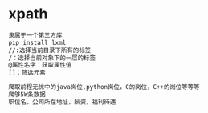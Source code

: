 # xpath

~~~markdown
隶属于一个第三方库
pip install lxml
//:选择当前目录下所有的标签
/：选择当前对象下的一层的标签
@属性名字：获取属性值
[]：筛选元素
~~~

~~~markdown
爬取前程无忧中的java岗位,python岗位，C的岗位，C++的岗位等等等
爬够5W条数据
职位名，公司所在地址，薪资，福利待遇
~~~

